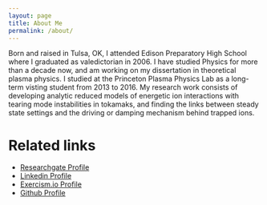 ```yaml
---
layout: page
title: About Me
permalink: /about/
---
```


Born and raised in Tulsa, OK, I attended Edison Preparatory High School where I graduated as valedictorian in 2006. I have studied Physics for more than a decade now, and am working on my dissertation in theoretical plasma physics. I studied at the Princeton Plasma Physics Lab as a long-term visting student from 2013 to 2016. My research work consists of developing analytic reduced models of energetic ion interactions with tearing mode instabilities in tokamaks, and finding the links between steady state settings and the driving or damping mechanism behind trapped ions.
<h1>Related links</h1>
  <ul>
    <li><a href="https://www.researchgate.net/profile/Michael_Halfmoon">Researchgate Profile</a></li>
    <li><a href="https://www.linkedin.com/in/michael-halfmoon-8369a812b/">Linkedin Profile</a></li>
    <li><a href="http://exercism.io/mhalfmoon">Exercism.io Profile</a></li>
    <li><a href = "https://github.com/mhalfmoon">Github Profile</a></li>
</ul>
